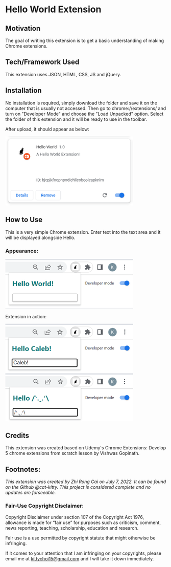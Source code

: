 # Hello World Extension

## Motivation
The goal of writing this extension is to get a basic understanding of making Chrome extensions.

## Tech/Framework Used
This extension uses JSON, HTML, CSS, JS and jQuery.

## Installation
No installation is required, simply download the folder and save it on the computer that is usually not accessed. Then go to chrome://extensions/ and turn on "Developer Mode" and choose the "Load Unpacked" option. Select the folder of this extension and it will be ready to use in the toolbar.

After upload, it should appear as below:<br/>
<!--![image](https://github.com/cat-kitty/5-Chrome-Extensions/blob/main/HelloWorld/Hello%20World%20Extension.png =200x)-->
<img src="Hello World Extension.png" width="400"/>

## How to Use
This is a very simple Chrome extension. Enter text into the text area and it will be displayed alongside Hello.

### Appearance:
<!-- ![image](https://github.com/cat-kitty/5-Chrome-Extensions/blob/main/HelloWorld/Extension%20Pin.png) -->
<img src="Extension Pin.png" width="400"/>

Extension in action: <br/>
<!-- ![image](https://github.com/cat-kitty/5-Chrome-Extensions/blob/main/HelloWorld/Extension%20in%20Action%201.png) <br/> -->
<!-- ![image](https://github.com/cat-kitty/5-Chrome-Extensions/blob/main/HelloWorld/Extension%20in%20Action%202.png) -->
<img src="Extension in Action 1.png" width="400">
<img src="Extension in Action 2.png" width="400">

## Credits
This extension was created based on Udemy's Chrome Extensions: Develop 5 chrome extensions from scratch lesson by Vishwas Gopinath.

## Footnotes:
*This extension was created by Zhi Rong Cai on July 7, 2022. It can be found on the Github @cat-kitty. This project is considered complete and no updates are forseeable.*

### Fair-Use Copyright Disclaimer:
Copyright Disclaimer under section 107 of the Copyright Act 1976, allowance is made for “fair use” for purposes such as criticism, comment, news reporting, teaching, scholarship, education and research.

Fair use is a use permitted by copyright statute that might otherwise be infringing. 

If it comes to your attention that I am infringing on your copyrights, please email me at kittychoi15@gmail.com and I will take it down immediately.
